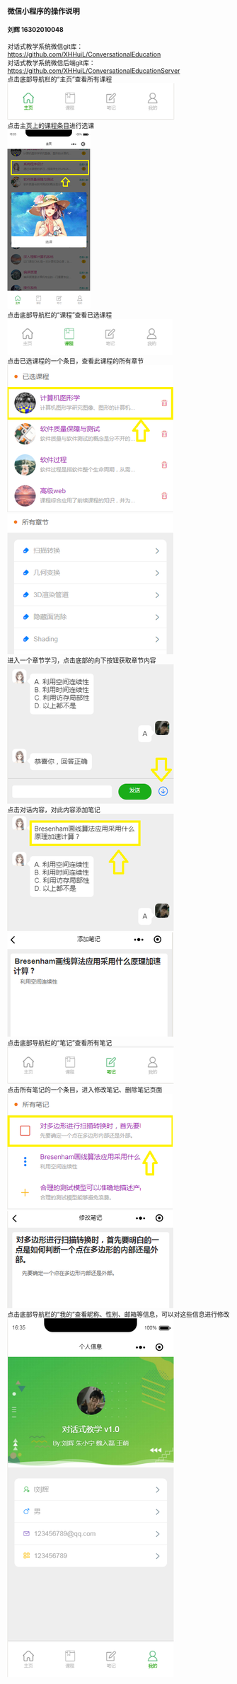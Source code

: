 ### 微信小程序的操作说明
#### 刘辉 16302010048
对话式教学系统微信git库：https://github.com/XHHuiL/ConversationalEducation
<br>
对话式教学系统微信后端git库：https://github.com/XHHuiL/ConversationalEducationServer
<br>
点击底部导航栏的“主页”查看所有课程
<br>
<img src="https://github.com/XHHuiL/TestMarkDownZip/blob/master/home-bar.png" div>
<br>
点击主页上的课程条目进行选课
<br>
<img src="https://github.com/XHHuiL/TestMarkDownZip/blob/master/select_course.png" div>
<br>
点击底部导航栏的“课程”查看已选课程
<br>
<img src="https://github.com/XHHuiL/TestMarkDownZip/blob/master/course-bar.png" div>
<br>
点击已选课程的一个条目，查看此课程的所有章节
<br>
<img src="https://github.com/XHHuiL/TestMarkDownZip/blob/master/taken-course.png" div>
<img src="https://github.com/XHHuiL/TestMarkDownZip/blob/master/chapters.png" div>
<br>
进入一个章节学习，点击底部的向下按钮获取章节内容
<br>
<img src="https://github.com/XHHuiL/TestMarkDownZip/blob/master/chat.png" div>
<br>
点击对话内容，对此内容添加笔记
<br>
<img src="https://github.com/XHHuiL/TestMarkDownZip/blob/master/click_content.png" div>
<img src="https://github.com/XHHuiL/TestMarkDownZip/blob/master/add_note.png" div>
<br>
点击底部导航栏的“笔记”查看所有笔记
<br>
<img src="https://github.com/XHHuiL/TestMarkDownZip/blob/master/note-bar.png" div>
<br>
点击所有笔记的一个条目，进入修改笔记、删除笔记页面
<br>
<img src="https://github.com/XHHuiL/TestMarkDownZip/blob/master/notes.png" div>
<img src="https://github.com/XHHuiL/TestMarkDownZip/blob/master/change-note.png" div>
<br>
点击底部导航栏的“我的”查看昵称、性别、邮箱等信息，可以对这些信息进行修改
<br>
<img src="https://github.com/XHHuiL/TestMarkDownZip/blob/master/mine.png" div>
